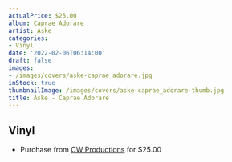 ```yaml
---
actualPrice: $25.00
album: Caprae Adorare
artist: Aske
categories:
- Vinyl
date: '2022-02-06T06:14:00'
draft: false
images:
- /images/covers/aske-caprae_adorare.jpg
inStock: true
thumbnailImage: /images/covers/aske-caprae_adorare-thumb.jpg
title: Aske - Caprae Adorare
---
```


## Vinyl
* Purchase from [CW Productions](https://shop.cwproductions.net/products/aske-caprae-adorare-lp) for $25.00
